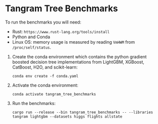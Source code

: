 # Tangram Tree Benchmarks

To run the benchmarks you will need:
- Rust: `https://www.rust-lang.org/tools/install`
- Python and Conda
- Linux OS: memory usage is measured by reading `VmHWM` from `/proc/self/status`.

1. Create the conda environment which contains the python gradient boosted decision tree implementations from LightGBM, XGBoost, CatBoost, H2O, and scikit-learn:

	```conda env create -f conda.yaml```
2. Activate the conda environment:

	```conda activate tangram_tree_benchmarks```
3. Run the benchmarks:

	```cargo run --release --bin tangram_tree_benchmarks -- --libraries tangram lightgbm --datasets higgs flights allstate```

